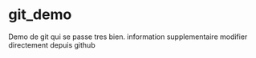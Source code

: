 # git_demo
Demo de git qui se passe tres bien.
information supplementaire
modifier directement depuis github
